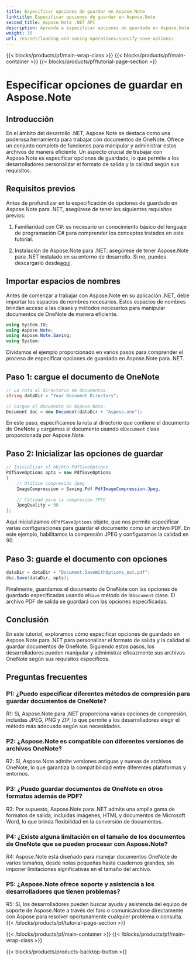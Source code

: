 ```yaml
---
title: Especificar opciones de guardar en Aspose.Note
linktitle: Especificar opciones de guardar en Aspose.Note
second_title: Aspose.Nota .NET API
description: Aprenda a especificar opciones de guardado en Aspose.Note para .NET para personalizar el formato de salida y la calidad de los documentos de OneNote.
weight: 30
url: /es/net/loading-and-saving-operations/specify-save-options/
---
```


{{< blocks/products/pf/main-wrap-class >}}
{{< blocks/products/pf/main-container >}}
{{< blocks/products/pf/tutorial-page-section >}}

# Especificar opciones de guardar en Aspose.Note

## Introducción

En el ámbito del desarrollo .NET, Aspose.Note se destaca como una poderosa herramienta para trabajar con documentos de OneNote. Ofrece un conjunto completo de funciones para manipular y administrar estos archivos de manera eficiente. Un aspecto crucial de trabajar con Aspose.Note es especificar opciones de guardado, lo que permite a los desarrolladores personalizar el formato de salida y la calidad según sus requisitos.

## Requisitos previos

Antes de profundizar en la especificación de opciones de guardado en Aspose.Note para .NET, asegúrese de tener los siguientes requisitos previos:

1. Familiaridad con C#: es necesario un conocimiento básico del lenguaje de programación C# para comprender los conceptos tratados en este tutorial.
   
2.  Instalación de Aspose.Note para .NET: asegúrese de tener Aspose.Note para .NET instalado en su entorno de desarrollo. Si no, puedes descargarlo desde[aquí](https://releases.aspose.com/note/net/).

## Importar espacios de nombres

Antes de comenzar a trabajar con Aspose.Note en su aplicación .NET, debe importar los espacios de nombres necesarios. Estos espacios de nombres brindan acceso a las clases y métodos necesarios para manipular documentos de OneNote de manera eficiente.

```csharp
using System.IO;
using Aspose.Note;
using Aspose.Note.Saving;
using System;
```

Dividamos el ejemplo proporcionado en varios pasos para comprender el proceso de especificar opciones de guardado en Aspose.Note para .NET.

## Paso 1: cargue el documento de OneNote

```csharp
// La ruta al directorio de documentos.
string dataDir = "Your Document Directory";

// Cargue el documento en Aspose.Note.
Document doc = new Document(dataDir + "Aspose.one");
```

 En este paso, especificamos la ruta al directorio que contiene el documento de OneNote y cargamos el documento usando el`Document` clase proporcionada por Aspose.Note.

## Paso 2: Inicializar las opciones de guardar

```csharp
// Inicializar el objeto PdfSaveOptions
PdfSaveOptions opts = new PdfSaveOptions
{
    // Utilice compresión Jpeg
    ImageCompression = Saving.Pdf.PdfImageCompression.Jpeg,
    
    // Calidad para la compresión JPEG
    JpegQuality = 90
};
```

 Aquí inicializamos el`PdfSaveOptions` objeto, que nos permite especificar varias configuraciones para guardar el documento como un archivo PDF. En este ejemplo, habilitamos la compresión JPEG y configuramos la calidad en 90.

## Paso 3: guarde el documento con opciones

```csharp
dataDir = dataDir + "Document.SaveWithOptions_out.pdf";
doc.Save(dataDir, opts);
```

 Finalmente, guardamos el documento de OneNote con las opciones de guardado especificadas usando el`Save` método de la`Document` clase. El archivo PDF de salida se guardará con las opciones especificadas.

## Conclusión

En este tutorial, exploramos cómo especificar opciones de guardado en Aspose.Note para .NET para personalizar el formato de salida y la calidad al guardar documentos de OneNote. Siguiendo estos pasos, los desarrolladores pueden manipular y administrar eficazmente sus archivos OneNote según sus requisitos específicos.

## Preguntas frecuentes

### P1: ¿Puedo especificar diferentes métodos de compresión para guardar documentos de OneNote?

R1: Sí, Aspose.Note para .NET proporciona varias opciones de compresión, incluidas JPEG, PNG y ZIP, lo que permite a los desarrolladores elegir el método más adecuado según sus necesidades.

### P2: ¿Aspose.Note es compatible con diferentes versiones de archivos OneNote?

R2: Sí, Aspose.Note admite versiones antiguas y nuevas de archivos OneNote, lo que garantiza la compatibilidad entre diferentes plataformas y entornos.

### P3: ¿Puedo guardar documentos de OneNote en otros formatos además de PDF?

R3: Por supuesto, Aspose.Note para .NET admite una amplia gama de formatos de salida, incluidas imágenes, HTML y documentos de Microsoft Word, lo que brinda flexibilidad en la conversión de documentos.

### P4: ¿Existe alguna limitación en el tamaño de los documentos de OneNote que se pueden procesar con Aspose.Note?

R4: Aspose.Note está diseñado para manejar documentos OneNote de varios tamaños, desde notas pequeñas hasta cuadernos grandes, sin imponer limitaciones significativas en el tamaño del archivo.

### P5: ¿Aspose.Note ofrece soporte y asistencia a los desarrolladores que tienen problemas?

R5: Sí, los desarrolladores pueden buscar ayuda y asistencia del equipo de soporte de Aspose.Note a través del foro o comunicándose directamente con Aspose para resolver oportunamente cualquier problema o consulta.
{{< /blocks/products/pf/tutorial-page-section >}}

{{< /blocks/products/pf/main-container >}}
{{< /blocks/products/pf/main-wrap-class >}}

{{< blocks/products/products-backtop-button >}}
